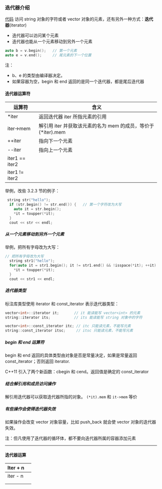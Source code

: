 ### 迭代器介绍
[代码](../../chapter_3/section_4/main.cpp)
访问 string 对象的字符或者 vector 对象的元素，还有另外一种方式：**迭代器**(iterator)

- 迭代器可以访问某个元素
- 迭代器也能从一个元素移动到另外一个元素

```c++
auto b = v.begin();   // 第一个元素
auto e = v.end();     // 尾元素的下一个位置
```
注：   
 - b、e 的类型由编译器决定。
 - 如果容器为空，begin 和 end 返回的是同一个迭代器，都是尾后迭代器

#### 迭代器运算符

| 运算符         | 含义                                                         |
| -------------- | ------------------------------------------------------------ |
| *iter          | 返回迭代器 iter 所指元素的引用                               |
| iter->mem      | 解引用 iter 并获取该元素的名为 mem 的成员，等价于 (*iter).mem |
| ++iter         | 指向下一个元素                                               |
| --iter         | 指向上一个元素                                               |
| iter1 == iter2 |                                                              |
| iter1 != iter2 |                                                              |

举例，改些 3.2.3 节的例子：
```c++
 string str("hello");
  if (str.begin() != str.end()) {   // 第一个字符改为大写
    auto it = str.begin();
    *it = toupper(*it);
  }
  cout << str << endl;
```

##### 从一个元素移动到另外一个元素

举例，把所有字母改为大写：
```c++
// 把所有字母改为大写
  string str1("hello");
  for(auto it = str1.begin(); it != str1.end() && !isspace(*it); ++it) {
    *it = toupper(*it);
  }
  cout << str1 << endl;
```

##### 迭代器类型
标注库类型使用 iterator 和 const_iterator 表示迭代器类型：
```c++
vector<int>::iterator it;       // it 能读能写 vector<int> 的元素
string::iterator its;           // its 能读能写 string 对象中的字符

vector<int>::const_iterator itc; // itc 只能读元素，不能写元素
string::const_iterator itsc;     // itsc 只能读元素，不能写元素
```
##### begin 和 end 运算符
begin 和 end 返回的具体类型由对象是否是常量决定，如果是常量返回 const_iterator；否则返回 iterator.

C++11 引入了两个新函数：cbegin 和 cend。返回值是确定的 const_iterator

##### 结合解引用和成员访问操作
解引用迭代器可以获取迭代器所指的对象。
`(*it).mem`  和 `it->mem` 等价

##### 有些操作会使得迭代器失效

如果操作会改变 vector 对象容量，比如 push_back 就会使 vector 对象的迭代器失效。

注：但凡使用了迭代器的循环体，都不要向迭代器所属的容器添加元素

---

#### 迭代器运算

| Iter + n |      |
| -------- | ---- |
| iter - n |      |
|          |      |
|          |      |


